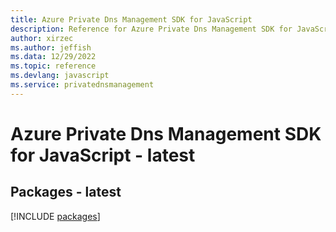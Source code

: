 ```yaml
---
title: Azure Private Dns Management SDK for JavaScript
description: Reference for Azure Private Dns Management SDK for JavaScript
author: xirzec
ms.author: jeffish
ms.data: 12/29/2022
ms.topic: reference
ms.devlang: javascript
ms.service: privatednsmanagement
---
```

# Azure Private Dns Management SDK for JavaScript - latest
## Packages - latest
[!INCLUDE [packages](private-dns-management-index.md)]